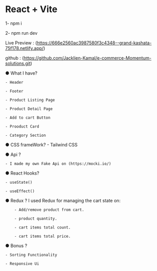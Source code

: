 # React + Vite
 
 1- npm i

 
 2- npm run dev

Live Preview : (https://666e2560ac3987580f3c4348--grand-kashata-75f178.netlify.app/)


github : (https://github.com/Jacklien-Kamal/e-commerce-Momentum-solutions.git)

● What I have?

    - Header
    
    - Footer 
    
    - Product Listing Page
    
    - Product Detail Page
    
    - Add to cart Button
    
    - Prooduct Card
    
    - Category Section
    


● CSS frameWork?
    - Tailwind CSS

● Api ?

    - I made my own Fake Api on (https://mocki.io/)


● React Hooks?

    - useState()
    
    - useEffect()

● Redux ?
    I used Redux for managing the cart state on:
    
        - Add/remove product from cart.
        
        - product quantity.
        
        - cart items total count.
        
        - cart items total price.

● Bonus ?

    - Sorting Functionality
    
    - Responsive Ui

